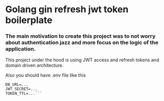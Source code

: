 # Golang gin refresh jwt token boilerplate

### The main motivation to create this project was to not worry about authentication jazz and more focus on the logic of the application.

This project under the hood is using JWT access and refresh tokens and domain driven architecture.

Also you should have .env file like this

````
DB_URL=...
JWT_SECRET=...
TOKEN_TTL=...```
````

